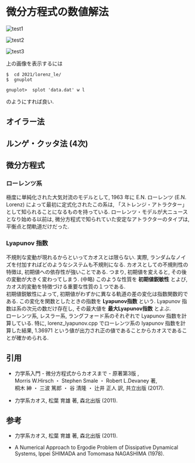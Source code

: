 # 微分方程式の数値解法

![test1](https://user-images.githubusercontent.com/47030492/134803694-1a0dc3b9-c134-40c8-876a-ed2f15c51fd6.jpeg)  

![test2](https://user-images.githubusercontent.com/47030492/134803720-b6b77f3f-8941-4319-b5de-1a2b6781248e.jpeg)  

![test3](https://user-images.githubusercontent.com/47030492/134803737-b2552145-46ef-43bc-9a15-9d8573c85ce9.jpeg)


上の画像を表示するには  
```
$  cd 2021/lorenz_le/  
$  gnuplot  
  
gnuplot>  splot 'data.dat' w l
```

のようにすれば良い.

## オイラー法


## ルンゲ・クッタ法 (4次)


## 微分方程式


### ローレンツ系
極度に単純化された大気対流のモデルとして,  1963 年に E.N. ローレンツ (E.N. Lorenz) によって最初に定式化されたこの系は,  「ストレンジ・アトラクター」として知られることになるものを持っている.  ローレンツ・モデルが大ニュースとなり始める以前は,  微分方程式で知られていた安定なアトラクターのタイプは,  平衡点と閉軌道だけだった.


### Lyapunov 指数
不規則な変動が現れるからといってカオスとは限らない. 実際, ランダムなノイズを付加すればどのようなシステムも不規則になる. カオスとしての不規則性の特徴は, 初期値への依存性が強いことである. つまり, 初期値を変えると, その後の変動が大きく変わってしまう. (中略) このような性質を __初期値鋭敏性__ とよび, カオス的変動を特徴づける重要な性質の１つである.  
初期値鋭敏性によって, 初期値がわずかに異なる軌道の差の変化は指数関数的である. この変化を関数としたときの指数を __Lyapunov指数__ という. Lyapunov 指数は系の次元の数だけ存在し, その最大値を __最大Lyapunov指数__ とよぶ.  
ローレンツ系, レスラー系, ラングフォード系のそれぞれで Lyapunov 指数を計算している. 特に, lorenz_lyapunov.cpp でローレンツ系の lyapunov 指数を計算した結果, 1.36971 という値が出力され正の値であることからカオスであることが確かめられる.
  
## 引用
* 力学系入門 - 微分方程式からカオスまで - 原著第3版 ,  
Morris W.Hirsch ・ Stephen Smale ・ Robert L.Devaney 著,  
桐木 紳 ・ 三波 篤郎 ・ 谷 清隆 ・ 辻井 正人 訳,  共立出版 (2017).  

* 力学系カオス, 松葉 育雄 著, 森北出版 (2011).

## 参考
* 力学系カオス, 松葉 育雄 著, 森北出版 (2011).  

* A Numerical Approach to Ergodie Problem of Dissipative Dynamical Systems, Ippei SHIMADA and Tomomasa NAGASHIMA (1978).